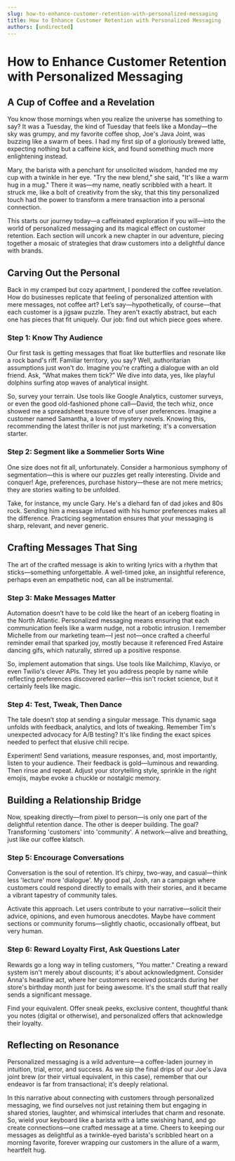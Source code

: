 ```yaml
---
slug: how-to-enhance-customer-retention-with-personalized-messaging
title: How to Enhance Customer Retention with Personalized Messaging
authors: [undirected]
---
```



# How to Enhance Customer Retention with Personalized Messaging

## A Cup of Coffee and a Revelation 

You know those mornings when you realize the universe has something to say? It was a Tuesday, the kind of Tuesday that feels like a Monday—the sky was grumpy, and my favorite coffee shop, Joe's Java Joint, was buzzing like a swarm of bees. I had my first sip of a gloriously brewed latte, expecting nothing but a caffeine kick, and found something much more enlightening instead. 

Mary, the barista with a penchant for unsolicited wisdom, handed me my cup with a twinkle in her eye. "Try the new blend," she said, "It's like a warm hug in a mug." There it was—my name, neatly scribbled with a heart. It struck me, like a bolt of creativity from the sky, that this tiny personalized touch had the power to transform a mere transaction into a personal connection. 

This starts our journey today—a caffeinated exploration if you will—into the world of personalized messaging and its magical effect on customer retention. Each section will uncork a new chapter in our adventure, piecing together a mosaic of strategies that draw customers into a delightful dance with brands.

## Carving Out the Personal

Back in my cramped but cozy apartment, I pondered the coffee revelation. How do businesses replicate that feeling of personalized attention with mere messages, not coffee art? Let’s say—hypothetically, of course—that each customer is a jigsaw puzzle. They aren't exactly abstract, but each one has pieces that fit uniquely. Our job: find out which piece goes where.

### Step 1: Know Thy Audience

Our first task is getting messages that float like butterflies and resonate like a rock band's riff. Familiar territory, you say? Well, authoritarian assumptions just won't do. Imagine you're crafting a dialogue with an old friend. Ask, “What makes them tick?” We dive into data, yes, like playful dolphins surfing atop waves of analytical insight.

So, survey your terrain. Use tools like Google Analytics, customer surveys, or even the good old-fashioned phone call—David, the tech whiz, once showed me a spreadsheet treasure trove of user preferences. Imagine a customer named Samantha, a lover of mystery novels. Knowing this, recommending the latest thriller is not just marketing; it's a conversation starter.

### Step 2: Segment like a Sommelier Sorts Wine

One size does not fit all, unfortunately. Consider a harmonious symphony of segmentation—this is where our puzzles get really interesting. Divide and conquer! Age, preferences, purchase history—these are not mere metrics; they are stories waiting to be unfolded.

Take, for instance, my uncle Gary. He's a diehard fan of dad jokes and 80s rock. Sending him a message infused with his humor preferences makes all the difference. Practicing segmentation ensures that your messaging is sharp, relevant, and never generic. 

## Crafting Messages That Sing

The art of the crafted message is akin to writing lyrics with a rhythm that sticks—something unforgettable. A well-timed joke, an insightful reference, perhaps even an empathetic nod, can all be instrumental. 

### Step 3: Make Messages Matter

Automation doesn’t have to be cold like the heart of an iceberg floating in the North Atlantic. Personalized messaging means ensuring that each communication feels like a warm nudge, not a robotic intrusion. I remember Michelle from our marketing team—I jest not—once crafted a cheerful reminder email that sparked joy, mostly because it referenced Fred Astaire dancing gifs, which naturally, stirred up a positive response.

So, implement automation that sings. Use tools like Mailchimp, Klaviyo, or even Twilio's clever APIs. They let you address people by name while reflecting preferences discovered earlier—this isn't rocket science, but it certainly feels like magic.

### Step 4: Test, Tweak, Then Dance 

The tale doesn’t stop at sending a singular message. This dynamic saga unfolds with feedback, analytics, and lots of tweaking. Remember Tim's unexpected advocacy for A/B testing? It's like finding the exact spices needed to perfect that elusive chili recipe.

Experiment! Send variations, measure responses, and, most importantly, listen to your audience. Their feedback is gold—luminous and rewarding. Then rinse and repeat. Adjust your storytelling style, sprinkle in the right emojis, maybe evoke a chuckle or nostalgic memory.

## Building a Relationship Bridge

Now, speaking directly—from pixel to person—is only one part of the delightful retention dance. The other is deeper building. The goal? Transforming 'customers' into 'community'. A network—alive and breathing, just like our coffee klatsch.

### Step 5: Encourage Conversations

Conversation is the soul of retention. It’s chirpy, two-way, and casual—think less 'lecture' more 'dialogue'. My good pal, Josh, ran a campaign where customers could respond directly to emails with their stories, and it became a vibrant tapestry of community tales.

Activate this approach. Let users contribute to your narrative—solicit their advice, opinions, and even humorous anecdotes. Maybe have comment sections or community forums—slightly chaotic, occasionally offbeat, but very human.

### Step 6: Reward Loyalty First, Ask Questions Later 

Rewards go a long way in telling customers, "You matter." Creating a reward system isn't merely about discounts; it's about acknowledgment. Consider Anna's headline act, where her customers received postcards during her store's birthday month just for being awesome. It's the small stuff that really sends a significant message.

Find your equivalent. Offer sneak peeks, exclusive content, thoughtful thank you notes (digital or otherwise), and personalized offers that acknowledge their loyalty.

## Reflecting on Resonance

Personalized messaging is a wild adventure—a coffee-laden journey in intuition, trial, error, and success. As we sip the final drips of our Joe's Java joint brew (or their virtual equivalent, in this case), remember that our endeavor is far from transactional; it's deeply relational.

In this narrative about connecting with customers through personalized messaging, we find ourselves not just retaining them but engaging in shared stories, laughter, and whimsical interludes that charm and resonate. So, wield your keyboard like a barista with a latte swishing hand, and go create connections—one crafted message at a time. Cheers to keeping our messages as delightful as a twinkle-eyed barista's scribbled heart on a morning favorite, forever wrapping our customers in the allure of a warm, heartfelt hug.